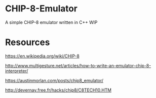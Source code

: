 # CHIP-8-Emulator
A simple CHIP-8 emulator written in C++
WIP

# Resources
https://en.wikipedia.org/wiki/CHIP-8

http://www.multigesture.net/articles/how-to-write-an-emulator-chip-8-interpreter/

https://austinmorlan.com/posts/chip8_emulator/

http://devernay.free.fr/hacks/chip8/C8TECH10.HTM
